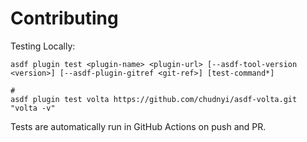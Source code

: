 # Contributing

Testing Locally:

```shell
asdf plugin test <plugin-name> <plugin-url> [--asdf-tool-version <version>] [--asdf-plugin-gitref <git-ref>] [test-command*]

#
asdf plugin test volta https://github.com/chudnyi/asdf-volta.git "volta -v"
```

Tests are automatically run in GitHub Actions on push and PR.
